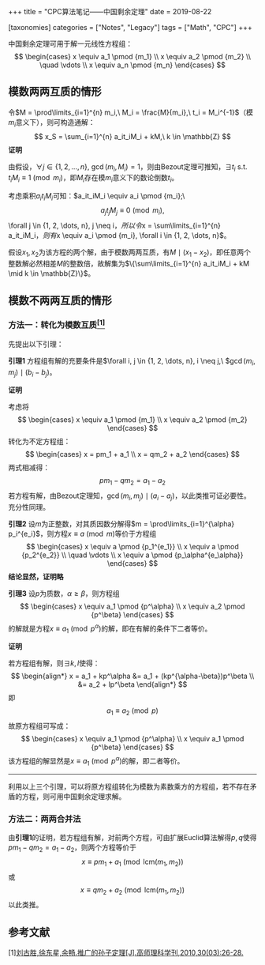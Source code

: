+++
title = "CPC算法笔记——中国剩余定理"
date = 2019-08-22

[taxonomies]
categories = ["Notes", "Legacy"]
tags = ["Math", "CPC"]
+++

中国剩余定理可用于解一元线性方程组：
$$
\begin{cases}
x \equiv a_1 \pmod {m_1} \\
x \equiv a_2 \pmod {m_2} \\
\quad \vdots \\
x \equiv a_n \pmod {m_n}
\end{cases}
$$

<!-- more -->

## 模数两两互质的情形

令$M = \prod\limits_{i=1}^{n} m_i,\ M_i = \frac{M}{m_i},\ t_i = M_i^{-1}$（模$m_i$意义下），则可构造通解：
$$
x_S = \sum_{i=1}^{n} a_it_iM_i + kM,\ k \in \mathbb{Z}
$$
**证明**

由假设，$\forall j \in \{1, 2, \dots, n\},\ \gcd(m_i, M_i) = 1$，则由Bezout定理可推知，$\exists t_i \text{ s.t. } t_iM_i \equiv 1 \pmod {m_i}$，即$M_i$存在模$m_i$意义下的数论倒数$t_i$。

考虑乘积$a_it_iM_i$可知：$a_it_iM_i \equiv a_i \pmod {m_i};\ $$a_jt_jM_j \equiv 0 \pmod {m_i}, $$\forall j \in \{1, 2, \dots, n\}, j \neq i$，所以令$x = \sum\limits_{i=1}^{n} a_it_iM_i$，则有$x \equiv a_i \pmod {m_i}, \forall i \in \{1, 2, \dots, n\}$。

假设$x_1, x_2$为该方程的两个解，由于模数两两互质，有$M \mid (x_1-x_2)$，即任意两个整数解必然相差$M$的整数倍，故解集为$\{\sum\limits_{i=1}^{n} a_it_iM_i + kM \mid k \in \mathbb{Z}\}$。


## 模数不两两互质的情形

### 方法一：转化为模数互质[<sup>[1]</sup>](#refer-1)

先提出以下引理：

**引理1** 方程组有解的充要条件是$\forall i, j \in \{1, 2, \dots, n\}, i \neq j,\ $$\gcd(m_i, m_j) \mid (b_i-b_j)$。

**证明**

考虑将
$$
\begin{cases}
x \equiv a_1 \pmod {m_1} \\
x \equiv a_2 \pmod {m_2}
\end{cases}
$$
转化为不定方程组：
$$
\begin{cases}
x = pm_1 + a_1 \\
x = qm_2 + a_2
\end{cases}
$$
两式相减得：
$$
pm_1 - qm_2 = a_1 - a_2
$$
若方程有解，由Bezout定理知，$\gcd(m_i, m_j) \mid (a_i - a_j)$，以此类推可证必要性。充分性同理。

**引理2** 设$m$为正整数，对其质因数分解得$m = \prod\limits_{i=1}^{\alpha} p_i^{e_i}$，则方程$x \equiv a \pmod m$等价于方程组
$$
\begin{cases}
x \equiv a \pmod {p_1^{e_1}} \\
x \equiv a \pmod {p_2^{e_2}} \\
\quad \vdots \\
x \equiv a \pmod {p_\alpha^{e_\alpha}}
\end{cases}
$$
**结论显然，证明略**

**引理3** 设$p$为质数，$\alpha \geq \beta$，则方程组
$$
\begin{cases}
x \equiv a_1 \pmod {p^\alpha} \\
x \equiv a_2 \pmod {p^\beta}
\end{cases}
$$
的解就是方程$x \equiv a_1 \pmod {p^\alpha}$的解，即在有解的条件下二者等价。

**证明**

若方程组有解，则$\exists k, l$使得：
$$
\begin{align*}
x = a_1 + kp^\alpha &= a_1 + (kp^{\alpha-\beta})p^\beta \\
&= a_2 + lp^\beta
\end{align*}
$$
即
$$
a_1 \equiv a_2 \pmod p
$$
故原方程组可写成：
$$
\begin{cases}
x \equiv a_1 \pmod {p^\alpha} \\
x \equiv a_1 \pmod {p^\beta}
\end{cases}
$$
该方程组的解显然是$x \equiv a_1 \pmod {p^\alpha}$的解，即二者等价。

------

利用以上三个引理，可以将原方程组转化为模数为素数乘方的方程组，若不存在矛盾的方程，则可用中国剩余定理求解。

### 方法二：两两合并法

由**引理1**的证明，若方程组有解，对前两个方程，可由扩展Euclid算法解得$p, q$使得$pm_1 - qm_2 = a_1 - a_2$，则两个方程等价于
$$
x \equiv pm_1+a_1 \pmod {\mathrm{lcm}(m_1, m_2)}
$$
或
$$
x \equiv qm_2+a_2 \pmod {\mathrm{lcm}(m_1, m_2)}
$$
以此类推。

## 参考文献

<div id="refer-1">[1]<a href="http://www.cnki.com.cn/Article/CJFDTotal-GLKX201003013.htm">刘古胜,徐东星,余畅.推广的孙子定理[J].高师理科学刊,2010,30(03):26-28. </a></div>

